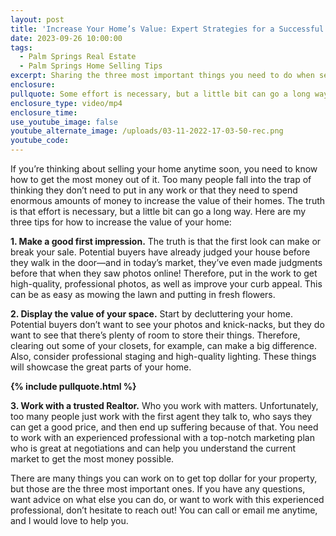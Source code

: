 ```yaml
---
layout: post
title: 'Increase Your Home’s Value: Expert Strategies for a Successful Sale'
date: 2023-09-26 10:00:00
tags:
  - Palm Springs Real Estate
  - Palm Springs Home Selling Tips
excerpt: Sharing the three most important things you need to do when selling.
enclosure:
pullquote: Some effort is necessary, but a little bit can go a long way.
enclosure_type: video/mp4
enclosure_time:
use_youtube_image: false
youtube_alternate_image: /uploads/03-11-2022-17-03-50-rec.png
youtube_code:
---
```

If you’re thinking about selling your home anytime soon, you need to know how to get the most money out of it. Too many people fall into the trap of thinking they don’t need to put in any work or that they need to spend enormous amounts of money to increase the value of their homes. The truth is that effort is necessary, but a little bit can go a long way. Here are my three tips for how to increase the value of your home:&nbsp;

**1\. Make a good first impression.** The truth is that the first look can make or break your sale. Potential buyers have already judged your house before they walk in the door—and in today’s market, they’ve even made judgments before that when they saw photos online! Therefore, put in the work to get high-quality, professional photos, as well as improve your curb appeal. This can be as easy as mowing the lawn and putting in fresh flowers.&nbsp;

**2\. Display the value of your space.** Start by decluttering your home. Potential buyers don’t want to see your photos and knick-nacks, but they do want to see that there’s plenty of room to store their things. Therefore, clearing out some of your closets, for example, can make a big difference. Also, consider professional staging and high-quality lighting. These things will showcase the great parts of your home.

**{% include pullquote.html %}**

**3\. Work with a trusted Realtor.** Who you work with matters. Unfortunately, too many people just work with the first agent they talk to, who says they can get a good price, and then end up suffering because of that. You need to work with an experienced professional with a top-notch marketing plan who is great at negotiations and can help you understand the current market to get the most money possible.&nbsp;

There are many things you can work on to get top dollar for your property, but those are the three most important ones. If you have any questions, want advice on what else you can do, or want to work with this experienced professional, don’t hesitate to reach out! You can call or email me anytime, and I would love to help you.